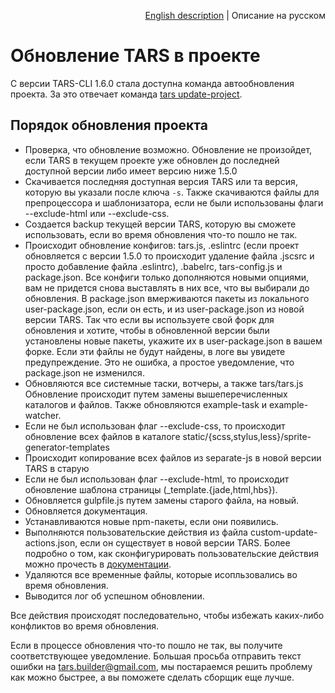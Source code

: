 <p align="right">
<a href="../en/update-actions.md">English description</a> | Описание на русском
</p>

# Обновление TARS в проекте

С версии TARS-CLI 1.6.0 стала доступна команда автообновления проекта. За это отвечает команда [tars update-project](./commands.md#tars-update-project).

## Порядок обновления проекта

* Проверка, что обновление возможно. Обновление не произойдет, если TARS в текущем проекте уже обновлен до последней доступной версии либо имеет версию ниже 1.5.0
* Скачивается последняя доступная версия TARS или та версия, которую вы указали после ключа `-s`. Также скачиваются файлы для препроцессора и шаблонизатора, если не были использованы флаги --exclude-html или --exclude-css.
* Создается backup текущей версии TARS, которую вы сможете использовать, если во время обновления что-то пошло не так.
* Происходит обновление конфигов: tars.js, .eslintrc (если проект обновляется с версии 1.5.0 то происходит удаление файла .jscsrc и просто добавление файла .eslintrc), .babelrc, tars-config.js и package.json. Все конфиги только дополняются новыми опциями, вам не придется снова выставлять в них все, что вы выбирали до обновления. В package.json вмерживаются пакеты из локального user-package.json, если он есть, и из user-package.json из новой версии TARS. Так что если вы используете свой форк для обновления и хотите, чтобы в обновленной версии были установлены новые пакеты, укажите их в user-package.json в вашем форке. Если эти файлы не будут найдены, в логе вы увидете предупреждение. Это не ошибка, а простое уведомление, что package.json не изменился.
* Обновляются все системные таски, вотчеры, а также tars/tars.js Обновление происходит путем замены вышеперечисленных каталогов и файлов. Также обновляются example-task и example-watcher.
* Если не был использован флаг --exclude-css, то происходит обновление всех файлов в каталоге static/{scss,stylus,less}/sprite-generator-templates
* Происходит копирование всех файлов из separate-js в новой версии TARS в старую
* Если не был использован флаг --exclude-html, то происходит обновление шаблона страницы (_template.{jade,html,hbs}).
* Обновляется gulpfile.js путем замены старого файла, на новый.
* Обновляется документация.
* Устанавливаются новые npm-пакеты, если они появились.
* Выполняются пользовательские действия из файла custom-update-actions.json, если он существует в новой версии TARS. Более подробно о том, как сконфигурировать пользовательские действия можно прочесть в [документации](./custom-update-actions.md).
* Удаляются все временные файлы, которые исопльзовались во время обновления.
* Выводится лог об успешном обновлении.

Все действия происходят последовательно, чтобы избежать каких-либо конфликтов во время обновления.

Если в процессе обновления что-то пошло не так, вы получите соответствующее уведомление. Большая просьба отправить текст ошибки на tars.builder@gmail.com, мы постараемся решить проблему как можно быстрее, а вы поможете сделать сборщик еще лучше.
